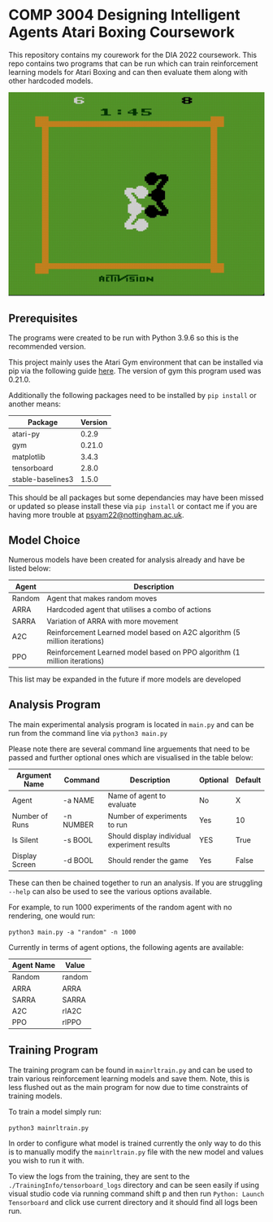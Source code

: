 # COMP 3004 Designing Intelligent Agents Atari Boxing Coursework
This repository contains my courework for the DIA 2022 coursework. This repo contains two programs that can be run which can train reinforcement learning models for Atari Boxing and can then evaluate them along with other hardcoded models.

![SARRA Boxing Gameplay](./DocumentationAssets/SARRA_Boxing.gif)

## Prerequisites
The programs were created to be run with Python 3.9.6 so this is the recommended version.

This project mainly uses the Atari Gym environment that can be installed via pip via the following guide [here](https://gym.openai.com/docs/). The version of gym this program used was 0.21.0.

Additionally the following packages need to be installed by `pip install` or another means:

| Package | Version |
| --- | ----------- |
| atari-py | 0.2.9 |
| gym | 0.21.0 |
| matplotlib | 3.4.3 |
| tensorboard | 2.8.0 |
| stable-baselines3 | 1.5.0 |

This should be all packages but some dependancies may have been missed or updated so please install these via `pip install` or contact me if you are having more trouble at psyam22@nottingham.ac.uk.

## Model Choice

Numerous models have been created for analysis already and have be listed below:

| Agent | Description |
| --- | ----------- |
| Random | Agent that makes random moves |
| ARRA | Hardcoded agent that utilises a combo of actions |
| SARRA | Variation of ARRA with more movement |
| A2C | Reinforcement Learned model based on A2C algorithm (5 million iterations) |
| PPO | Reinforcement Learned model based on PPO algorithm (1 million iterations) |

This list may be expanded in the future if more models are developed

## Analysis Program
The main experimental analysis program is located in `main.py` and can be run from the command line via `python3 main.py`

Please note there are several command line arguements that need to be passed and further optional ones which are visualised in the table below:

| Argument Name | Command | Description | Optional | Default |
| --- | --- | --- | --- | --- |
| Agent | -a NAME | Name of agent to evaluate | No | X |
| Number of Runs | -n NUMBER |  Number of experiments to run | Yes | 10 |
| Is Silent | -s BOOL | Should display individual experiment results | YES | True |
| Display Screen | -d BOOL | Should render the game | Yes | False

These can then be chained together to run an analysis. If you are struggling `--help` can also be used to see the various options available.

For example, to run 1000 experiments of the random agent with no rendering, one would run:

`python3 main.py -a "random" -n 1000`

Currently in terms of agent options, the following agents are available:

| Agent Name | Value |
| ---        | ---   |
| Random     | random|
| ARRA       | ARRA  |
| SARRA      | SARRA |
| A2C        | rlA2C |
| PPO        | rlPPO |

## Training Program

The training program can be found in `mainrltrain.py` and can be used to train various reinforcement learning models and save them. Note, this is less flushed out as the main program for now due to time constraints of training models.

To train a model simply run:

`python3 mainrltrain.py`

In order to configure what model is trained currently the only way to do this is to manually modify the `mainrltrain.py` file with the new model and values you wish to run it with.

To view the logs from the training, they are sent to the `./TrainingInfo/tensorboard_logs` directory and can be seen easily if using visual studio code via running command shift p and then run `Python: Launch Tensorboard` and click use current directory and it should find all logs been run.
